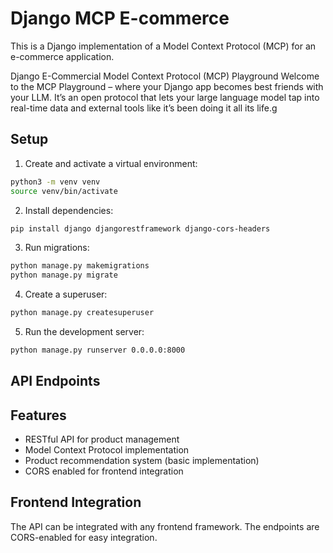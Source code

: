 # Django MCP E-commerce

This is a Django implementation of a Model Context Protocol (MCP) for an e-commerce application.

Django E-Commercial Model Context Protocol (MCP) Playground Welcome to the MCP Playground – where your Django app becomes best friends with your LLM. It’s an open protocol that lets your large language model tap into real-time data and external tools like it’s been doing it all its life.g

## Setup

1. Create and activate a virtual environment:
```bash
python3 -m venv venv
source venv/bin/activate
```

2. Install dependencies:
```bash
pip install django djangorestframework django-cors-headers
```

3. Run migrations:
```bash
python manage.py makemigrations
python manage.py migrate
```

4. Create a superuser:
```bash
python manage.py createsuperuser
```

5. Run the development server:
```bash
python manage.py runserver 0.0.0.0:8000
```

## API Endpoints



## Features

- RESTful API for product management
- Model Context Protocol implementation
- Product recommendation system (basic implementation)
- CORS enabled for frontend integration

## Frontend Integration

The API can be integrated with any frontend framework. The endpoints are CORS-enabled for easy integration. 



